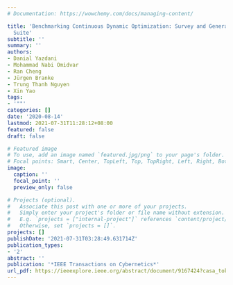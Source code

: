 ```yaml
---
# Documentation: https://wowchemy.com/docs/managing-content/

title: 'Benchmarking Continuous Dynamic Optimization: Survey and Generalized Test
  Suite'
subtitle: ''
summary: ''
authors:
- Danial Yazdani
- Mohammad Nabi Omidvar
- Ran Cheng
- Jürgen Branke
- Trung Thanh Nguyen
- Xin Yao
tags:
- '""'
categories: []
date: '2020-08-14'
lastmod: 2021-07-31T11:28:12+08:00
featured: false
draft: false

# Featured image
# To use, add an image named `featured.jpg/png` to your page's folder.
# Focal points: Smart, Center, TopLeft, Top, TopRight, Left, Right, BottomLeft, Bottom, BottomRight.
image:
  caption: ''
  focal_point: ''
  preview_only: false

# Projects (optional).
#   Associate this post with one or more of your projects.
#   Simply enter your project's folder or file name without extension.
#   E.g. `projects = ["internal-project"]` references `content/project/deep-learning/index.md`.
#   Otherwise, set `projects = []`.
projects: []
publishDate: '2021-07-31T03:28:49.631714Z'
publication_types:
- '2'
abstract: ''
publication: '*IEEE Transactions on Cybernetics*'
url_pdf: https://ieeexplore.ieee.org/abstract/document/9167424?casa_token=fwWTuEVgyv4AAAAA:3LbRHC_xrppykf--SofS4SAgjW0fehdgvtEMBaO8_0w3vLonxtamNb7WVrgIX5czlHta-CVPQOQQ
---
```

